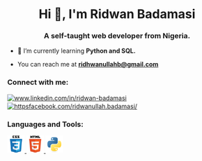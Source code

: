 <h1 align="center">Hi 👋, I'm Ridwan Badamasi</h1>
<h3 align="center">A self-taught web developer from Nigeria.</h3>

- 🌱 I’m currently learning **Python and SQL.**

- You can reach me at **ridhwanullahb@gmail.com**

<h3 align="left">Connect with me:</h3>
<p align="left">
<a href="https://linkedin.com/in/www.linkedin.com/in/ridwan-badamasi" target="blank"><img align="center" src="https://raw.githubusercontent.com/rahuldkjain/github-profile-readme-generator/master/src/images/icons/Social/linked-in-alt.svg" alt="www.linkedin.com/in/ridwan-badamasi" height="30" width="40" /></a>
<a href="https://fb.com/httpsfacebook.com/ridwanullah.badamasi/" target="blank"><img align="center" src="https://raw.githubusercontent.com/rahuldkjain/github-profile-readme-generator/master/src/images/icons/Social/facebook.svg" alt="httpsfacebook.com/ridwanullah.badamasi/" height="30" width="40" /></a>
</p>

<h3 align="left">Languages and Tools:</h3>
<p align="left"> <a href="https://www.w3schools.com/css/" target="_blank" rel="noreferrer"> <img src="https://raw.githubusercontent.com/devicons/devicon/master/icons/css3/css3-original-wordmark.svg" alt="css3" width="40" height="40"/> </a> <a href="https://www.w3.org/html/" target="_blank" rel="noreferrer"> <img src="https://raw.githubusercontent.com/devicons/devicon/master/icons/html5/html5-original-wordmark.svg" alt="html5" width="40" height="40"/> </a> <a href="https://www.python.org" target="_blank" rel="noreferrer"> <img src="https://raw.githubusercontent.com/devicons/devicon/master/icons/python/python-original.svg" alt="python" width="40" height="40"/> </a> </p>


